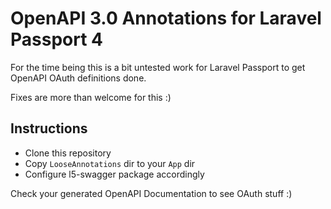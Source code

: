 # OpenAPI 3.0 Annotations for Laravel Passport 4

For the time being this is a bit untested work for Laravel Passport to get OpenAPI OAuth definitions done.

Fixes are more than welcome for this :)

## Instructions

* Clone this repository
* Copy `LooseAnnotations` dir to your `App` dir
* Configure l5-swagger package accordingly

Check your generated OpenAPI Documentation to see OAuth stuff :)
